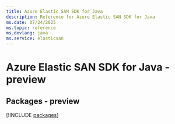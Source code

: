 ```yaml
---
title: Azure Elastic SAN SDK for Java
description: Reference for Azure Elastic SAN SDK for Java
ms.date: 07/24/2025
ms.topic: reference
ms.devlang: java
ms.service: elasticsan
---
```

# Azure Elastic SAN SDK for Java - preview
## Packages - preview
[!INCLUDE [packages](elastic-san-index.md)]
